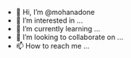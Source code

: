 - 👋 Hi, I’m @mohanadone
- 👀 I’m interested in ...
- 🌱 I’m currently learning ...
- 💞️ I’m looking to collaborate on ...
- 📫 How to reach me ...

<!---
mohanadone/mohanadone is a ✨ special ✨ repository because its `README.md` (this file) appears on your GitHub profile.
You can click the Preview link to take a look at your changes.
--->
